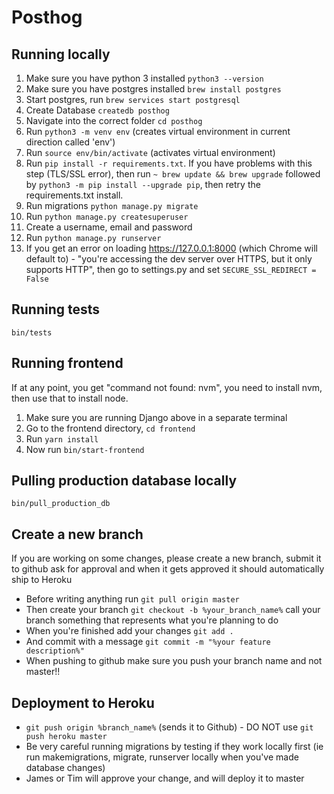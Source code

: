 # Posthog

## Running locally
1) Make sure you have python 3 installed `python3 --version`
2) Make sure you have postgres installed `brew install postgres`
3) Start postgres, run `brew services start postgresql`
4) Create Database `createdb posthog`
5) Navigate into the correct folder `cd posthog`
6) Run `python3 -m venv env` (creates virtual environment in current direction called 'env')
7) Run `source env/bin/activate` (activates virtual environment)
8) Run `pip install -r requirements.txt`. If you have problems with this step (TLS/SSL error), then run `~ brew update && brew upgrade` followed by `python3 -m pip install --upgrade pip`, then retry the requirements.txt install.
9) Run migrations `python manage.py migrate`
10) Run `python manage.py createsuperuser`
11) Create a username, email and password
12) Run `python manage.py runserver`
13) If you get an error on loading https://127.0.0.1:8000 (which Chrome will default to) - "you're accessing the dev server over HTTPS, but it only supports HTTP", then go to settings.py and set `SECURE_SSL_REDIRECT = False`

## Running tests
`bin/tests`

## Running frontend

If at any point, you get "command not found: nvm", you need to install nvm, then use that to install node.

1) Make sure you are running Django above in a separate terminal
2) Go to the frontend directory, `cd frontend`
3) Run `yarn install`
4) Now run `bin/start-frontend`

## Pulling production database locally

`bin/pull_production_db`

## Create a new branch
If you are working on some changes, please create a new branch, submit it to github ask for approval and when it gets approved it should automatically ship to Heroku

* Before writing anything run `git pull origin master`
* Then create your branch `git checkout -b %your_branch_name%` call your branch something that represents what you're planning to do
* When you're finished add your changes `git add .`
* And commit with a message `git commit -m "%your feature description%" `
* When pushing to github make sure you push your branch name and not master!!

## Deployment to Heroku

* `git push origin %branch_name%` (sends it to Github) - DO NOT use `git push heroku master`
* Be very careful running migrations by testing if they work locally first (ie run makemigrations, migrate, runserver locally when you've made database changes)
* James or Tim will approve your change, and will deploy it to master

